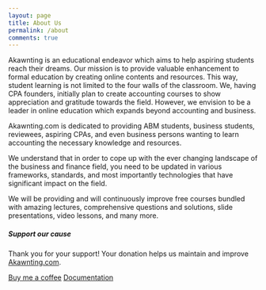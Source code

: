 ```yaml
---
layout: page
title: About Us
permalink: /about
comments: true
---
```


<div class="row justify-content-between">
<div class="col-md-8 pr-5">

<p>Akawnting is an educational endeavor which aims to help aspiring students reach their dreams. Our mission is to provide valuable enhancement to formal education by creating online contents and resources. This way, student learning is not limited to the four walls of the classroom. We, having CPA founders, initially plan to create accounting courses to show appreciation and gratitude towards the field. However, we envision to be a leader in online education which expands beyond accounting and business.</p>
<p>Akawnting.com is dedicated to providing ABM students, business students, reviewees, aspiring CPAs, and even business persons wanting to learn accounting the necessary knowledge and resources.</p>
<p>We understand that in order to cope up with the ever changing landscape of the business and finance field, you need to be updated in various frameworks, standards, and most importantly technologies that have significant impact on the field.</p>
<p>We will be providing and will continuously improve free courses bundled with amazing lectures, comprehensive questions and solutions, slide presentations, video lessons, and many more.</p>

</div>

<div class="col-md-4">

<div class="sticky-top sticky-top-80">
<h5>Support our cause</h5>

<p>Thank you for your support! Your donation helps us maintain and improve <a target="_blank" href="https://akawnting.com">Akawnting.com</a>.</p>

<a target="_blank" href="" class="btn btn-danger">Buy me a coffee</a> <a target="_blank" href="https://bootstrapstarter.com/bootstrap-templates/template-mediumish-bootstrap-jekyll/" class="btn btn-warning">Documentation</a>

</div>
</div>
</div>
